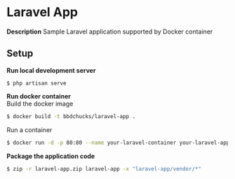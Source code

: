# Laravel App
__Description__ 
Sample Laravel application supported by Docker container

## Setup 
__Run local development server__ 
```
$ php artisan serve
```
__Run docker container__   
Build the docker image 
```bash 
$ docker build -t bbdchucks/laravel-app .
```
Run a container 
```bash 
$ docker run -d -p 80:80 --name your-laravel-container your-laravel-app
```  

__Package the application code__  
```bash
$ zip -r laravel-app.zip laravel-app -x "laravel-app/vendor/*"
```